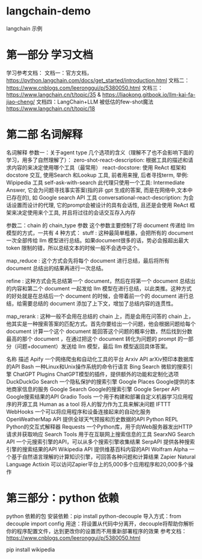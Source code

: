 # langchain-demo
langchain 示例


# 第一部分 学习文档
学习参考文档：
文档一：官方文档，https://python.langchain.com/docs/get_started/introduction.html
文档二：https://www.cnblogs.com/leeronggui/p/5380050.html
文档三：https://www.langchain.cn/t/topic/35 & https://liaokong.gitbook.io/llm-kai-fa-jiao-cheng/
文档四：LangChain+LLM 被低估的few-shot魔法 https://www.langchain.cn/t/topic/18

# 第二部 名词解释
名词解释
参数一：关于agent type 几个选项的含义（理解不了也不会影响下面的学习，用多了自然理解了）：
zero-shot-react-description: 根据工具的描述和请求内容的来决定使用哪个工具（最常用）
react-docstore: 使用 ReAct 框架和 docstore 交互, 使用Search 和Lookup 工具, 前者用来搜, 后者寻找term, 举例: Wipipedia 工具
self-ask-with-search 此代理只使用一个工具: Intermediate Answer, 它会为问题寻找事实答案(指的非 gpt 生成的答案, 而是在网络中,文本中已存在的), 如 Google search API 工具
conversational-react-description: 为会话设置而设计的代理, 它的prompt会被设计的具有会话性, 且还是会使用 ReAct 框架来决定使用来个工具, 并且将过往的会话交互存入内存

参数二：chain 的 chain_type 参数
这个参数主要控制了将 document 传递给 llm 模型的方式，一共有 4 种方式：
stuff : 这种最简单粗暴，会把所有的 document 一次全部传给 llm 模型进行总结。如果document很多的话，势必会报超出最大 token 限制的错，所以总结文本的时候一般不会选中这个。

map_reduce : 这个方式会先将每个 document 进行总结，最后将所有 document 总结出的结果再进行一次总结。

refine : 这种方式会先总结第一个 document，然后在将第一个 document 总结出的内容和第二个 document 一起发给 llm 模型在进行总结，以此类推。这种方式的好处就是在总结后一个 document 的时候，会带着前一个的 document 进行总结，给需要总结的 document 添加了上下文，增加了总结内容的连贯性。

map_rerank : 这种一般不会用在总结的 chain 上，而是会用在问答的 chain 上，他其实是一种搜索答案的匹配方式。首先你要给出一个问题，他会根据问题给每个 document 计算一个这个 document 能回答这个问题的概率分数，然后找到分数最高的那个 document ，在通过把这个 document 转化为问题的 prompt 的一部分（问题+document）发送给 llm 模型，最后 llm 模型返回具体答案。


名称	描述
Apify	一个网络爬虫和自动化工具的平台
Arxiv API	arXiv预印本数据库的API
Bash	一种Linux和Unix操作系统的命令行语言
Bing Search	微软的搜索引擎
ChatGPT Plugins	ChatGPT模型的插件，提供额外的功能和定制化选项
DuckDuckGo Search	一个隐私保护的搜索引擎
Google Places	Google提供的本地商家信息的服务
Google Search	Google的搜索引擎
Google Serper API	Google搜索结果的API
Gradio Tools	一个用于构建和部署自定义机器学习应用程序的开源工具
Human as a tool	将人的智力作为工具来解决问题
IFTTT WebHooks	一个可以将应用程序和设备连接起来的自动化服务
OpenWeatherMap API	提供全球天气预报和历史数据的API
Python REPL	Python的交互式解释器
Requests	一个Python库，用于向Web服务器发出HTTP请求并获取响应
Search Tools	用于在互联网上搜索信息的工具
SearxNG Search API	一个元搜索引擎的API，可以从多个搜索引擎收集结果
SerpAPI	提供各种搜索引擎的搜索结果的API
Wikipedia API	提供维基百科内容的API
Wolfram Alpha	一个基于自然语言理解的计算知识引擎，可回答各种问题和计算结果
Zapier Natural Language Actixin	可以访问Zapier平台上的5,000多个应用程序和20,000多个操作


# 第三部分：python 依赖

python 依赖的包
安装依赖：pip install python-decouple
导入方式：from decouple import config
用途：将设置从代码中分离开，decouple将帮助你解析你的程序配置文件，达到更改你的设置而不用重新部署程序的效果
参考文档：https://www.cnblogs.com/leeronggui/p/5380050.html


pip install wikipedia
